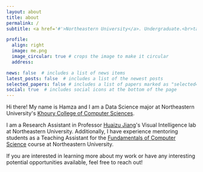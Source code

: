 ```yaml
---
layout: about
title: about
permalink: /
subtitle: <a href='#'>Northeastern University</a>. Undergraduate.<br>tahboub.h [at] northeastern [dot] edu

profile:
  align: right
  image: me.png
  image_circular: true # crops the image to make it circular
  address: 

news: false  # includes a list of news items
latest_posts: false  # includes a list of the newest posts
selected_papers: false # includes a list of papers marked as "selected={true}"
social: true  # includes social icons at the bottom of the page
---
```


Hi there! My name is Hamza and I am a Data Science major at Northeastern University's [Khoury College of Computer Sciences](https://www.khoury.northeastern.edu/).

I am a Research Assistant in Professor [Huaizu Jiang](https://jianghz.me/)'s Visual Intelligence lab at Northeastern University. Additionally, I have experience mentoring students as a Teaching Assistant for the [Fundamentals of Computer Science](https://course.ccs.neu.edu/cs2500/) course at Northeastern University.

If you are interested in learning more about my work or have any interesting potential opportunities available, feel free to reach out!
